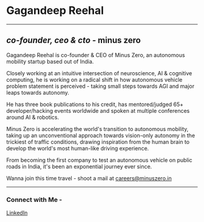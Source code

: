 # Gagandeep Reehal
---
*co-founder, ceo & cto -* **minus zero**
---
Gagandeep Reehal is co-founder & CEO of Minus Zero, an autonomous mobility startup based out of India.

Closely working at an intuitive intersection of neuroscience, AI & cognitive computing, he is working on a radical shift in how autonomous vehicle problem statement is perceived - taking small steps towards AGI and major leaps towards autonomy.

He has three book publications to his credit, has mentored/judged 65+ developer/hacking events worldwide and spoken at multiple conferences around AI & robotics.

Minus Zero is accelerating the world's transition to autonomous mobility, taking up an unconventional approach towards vision-only autonomy in the trickiest of traffic conditions, drawing inspiration from the human brain to develop the world's most human-like driving experience. 

From becoming the first company to test an autonomous vehicle on public roads in India, it's been an exponential journey ever since. 

Wanna join this time travel - shoot a mail at careers@minuszero.in

____
### Connect with Me -

[LinkedIn](https://www.linkedin.com/in/gagandeepreehal/)
